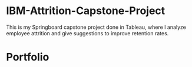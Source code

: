# IBM-Attrition-Capstone-Project
This is my Springboard capstone project done in Tableau, where I analyze employee attrition and give suggestions to improve retention rates.

# Portfolio

<div class='tableauPlaceholder' id='viz1617572744420'
